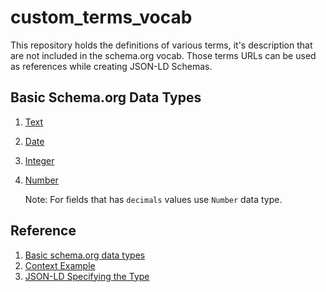 # custom_terms_vocab

This repository holds the definitions of various terms, it's description that are not included in the schema.org vocab. Those terms URLs can be used as references while creating JSON-LD Schemas.

## Basic Schema.org Data Types

1. [Text](https://schema.org/Text)
2. [Date](https://schema.org/Date)
3. [Integer](https://schema.org/Integer)
4. [Number](https://schema.org/Number)

    Note: For fields that has `decimals` values use `Number` data type.

## Reference

1. [Basic schema.org data types](https://schema.org/DataType)
2. [Context Example](https://www.w3.org/TR/json-ld11/#example-4-context-for-the-sample-document-in-the-previous-section)
3. [JSON-LD Specifying the Type](https://www.w3.org/TR/json-ld11/#specifying-the-type)